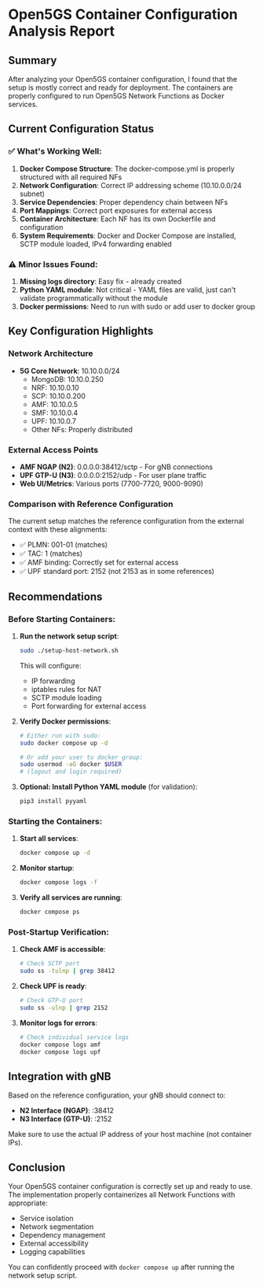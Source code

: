 # Open5GS Container Configuration Analysis Report

## Summary

After analyzing your Open5GS container configuration, I found that the setup is mostly correct and ready for deployment. The containers are properly configured to run Open5GS Network Functions as Docker services.

## Current Configuration Status

### ✅ What's Working Well:

1. **Docker Compose Structure**: The docker-compose.yml is properly structured with all required NFs
2. **Network Configuration**: Correct IP addressing scheme (10.10.0.0/24 subnet)
3. **Service Dependencies**: Proper dependency chain between NFs
4. **Port Mappings**: Correct port exposures for external access
5. **Container Architecture**: Each NF has its own Dockerfile and configuration
6. **System Requirements**: Docker and Docker Compose are installed, SCTP module loaded, IPv4 forwarding enabled

### ⚠️ Minor Issues Found:

1. **Missing logs directory**: Easy fix - already created
2. **Python YAML module**: Not critical - YAML files are valid, just can't validate programmatically without the module
3. **Docker permissions**: Need to run with sudo or add user to docker group

## Key Configuration Highlights

### Network Architecture
- **5G Core Network**: 10.10.0.0/24
  - MongoDB: 10.10.0.250
  - NRF: 10.10.0.10
  - SCP: 10.10.0.200
  - AMF: 10.10.0.5
  - SMF: 10.10.0.4
  - UPF: 10.10.0.7
  - Other NFs: Properly distributed

### External Access Points
- **AMF NGAP (N2)**: 0.0.0.0:38412/sctp - For gNB connections
- **UPF GTP-U (N3)**: 0.0.0.0:2152/udp - For user plane traffic
- **Web UI/Metrics**: Various ports (7700-7720, 9000-9090)

### Comparison with Reference Configuration

The current setup matches the reference configuration from the external context with these alignments:
- ✅ PLMN: 001-01 (matches)
- ✅ TAC: 1 (matches)
- ✅ AMF binding: Correctly set for external access
- ✅ UPF standard port: 2152 (not 2153 as in some references)

## Recommendations

### Before Starting Containers:

1. **Run the network setup script**:
   ```bash
   sudo ./setup-host-network.sh
   ```
   This will configure:
   - IP forwarding
   - iptables rules for NAT
   - SCTP module loading
   - Port forwarding for external access

2. **Verify Docker permissions**:
   ```bash
   # Either run with sudo:
   sudo docker compose up -d
   
   # Or add your user to docker group:
   sudo usermod -aG docker $USER
   # (logout and login required)
   ```

3. **Optional: Install Python YAML module** (for validation):
   ```bash
   pip3 install pyyaml
   ```

### Starting the Containers:

1. **Start all services**:
   ```bash
   docker compose up -d
   ```

2. **Monitor startup**:
   ```bash
   docker compose logs -f
   ```

3. **Verify all services are running**:
   ```bash
   docker compose ps
   ```

### Post-Startup Verification:

1. **Check AMF is accessible**:
   ```bash
   # Check SCTP port
   sudo ss -tulnp | grep 38412
   ```

2. **Check UPF is ready**:
   ```bash
   # Check GTP-U port
   sudo ss -ulnp | grep 2152
   ```

3. **Monitor logs for errors**:
   ```bash
   # Check individual service logs
   docker compose logs amf
   docker compose logs upf
   ```

## Integration with gNB

Based on the reference configuration, your gNB should connect to:
- **N2 Interface (NGAP)**: <host-ip>:38412
- **N3 Interface (GTP-U)**: <host-ip>:2152

Make sure to use the actual IP address of your host machine (not container IPs).

## Conclusion

Your Open5GS container configuration is correctly set up and ready to use. The implementation properly containerizes all Network Functions with appropriate:
- Service isolation
- Network segmentation
- Dependency management
- External accessibility
- Logging capabilities

You can confidently proceed with `docker compose up` after running the network setup script.
